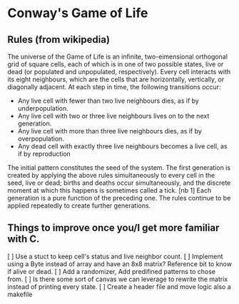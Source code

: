 # Conway's Game of Life

## Rules (from wikipedia)
The universe of the Game of Life is an infinite, two-eimensional orthogonal grid of square cells, each of which is in one of two possible states,
live or dead (or populated and unpopulated, respectively).
Every cell interacts with its eight neighbours, which are the cells that are horizontally, vertically, or diagonally adjacent.
At each step in time, the following transitions occur:

- Any live cell with fewer than two live neighbours dies, as if by underpopulation.
- Any live cell with two or three live neighbours lives on to the next generation.
- Any live cell with more than three live neighbours dies, as if by overpopulation.
- Any dead cell with exactly three live neighbours becomes a live cell, as if by reproduction

The initial pattern constitutes the seed of the system.
The first generation is created by applying the above rules simultaneously to every cell in the seed, live or dead;
births and deaths occur simultaneously, and the discrete moment at which this happens is sometimes called a tick. 
[nb 1] Each generation is a pure function of the preceding one.
The rules continue to be applied repeatedly to create further generations.


## Things to improve once you/I get more familiar with C.

[ ] Use a stuct to keep cell's status and live neighbor count.
[ ] Implement using a Byte instead of array and have an 8x8 matrix? Reference bit to know if alive or dead.
[ ] Add a randomizer, Add predifined patterns to chose from.
[ ] Is there some sort of canvas we can leverage to rewrite the matrix instead of printing every state.
[ ] Create a header file and move logic also a makefile


